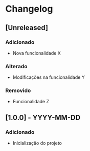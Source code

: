 # Changelog

## [Unreleased]
### Adicionado
- Nova funcionalidade X

### Alterado
- Modificações na funcionalidade Y

### Removido
- Funcionalidade Z

## [1.0.0] - YYYY-MM-DD
### Adicionado
- Inicialização do projeto
